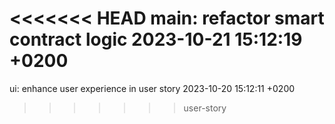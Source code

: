 <<<<<<< HEAD
main: refactor smart contract logic 2023-10-21 15:12:19 +0200
=======
ui: enhance user experience in user story 2023-10-20 15:12:11 +0200
>>>>>>> user-story
